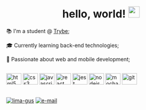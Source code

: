 <h1 align="center"> hello, world! <img height="30" width="30" src="https://raw.githubusercontent.com/kaueMarques/kaueMarques/master/hi.gif" /> </h1>

<p>📚 I'm a student @ <a href="https://www.betrybe.com/"> Trybe</a>;</p> 
<p>🎓 Currently learning back-end technologies;</p>
<p>🖤 Passionate about web and mobile development;</p>

##
<p>
  <img height="30" width="40" alt="html5" title="HTML5" src="https://cdn.jsdelivr.net/gh/devicons/devicon/icons/html5/html5-original.svg" />
  <img height="30" width="40" alt="css3" title="CSS3" src="https://cdn.jsdelivr.net/gh/devicons/devicon/icons/css3/css3-original.svg" />
  <img height="30" width="40" alt="javascript" title="JavaScript" src="https://cdn.jsdelivr.net/gh/devicons/devicon/icons/javascript/javascript-original.svg" />
  <img height="30" width="40" alt="react" title="React" src="https://cdn.jsdelivr.net/gh/devicons/devicon/icons/react/react-original.svg" />
  <img height="30" width="40" alt="jest" title="Jest" src="https://cdn.jsdelivr.net/gh/devicons/devicon/icons/jest/jest-plain.svg" />
  <img height="30" width="40" alt="nodejs" title="NodeJS" src="https://cdn.jsdelivr.net/gh/devicons/devicon/icons/nodejs/nodejs-original.svg" />
  <img height="30" width="40" alt="mocha" title="Mocha" src="https://cdn.jsdelivr.net/gh/devicons/devicon/icons/mocha/mocha-plain.svg" />
  <img height="30" width="40" alt="git" title="Git" src="https://cdn.jsdelivr.net/gh/devicons/devicon/icons/git/git-original.svg" />
</p>

##
<p>
  <a href="https://linkedin.com/in/lima-gus" target="_blank"><img align="center" src="https://img.shields.io/badge/linkedin-%230077B5.svg?style=for-the-badge&logo=linkedin&logoColor=white" alt="lima-gus"/></a>
  <a href="mailto:lima_gus@outlook.com" target="_blank"><img align="center" src="https://img.shields.io/badge/Outlook-0078D4?style=for-the-badge&logo=microsoft-outlook&logoColor=white" alt="e-mail"/></a>
<!-- <a href="https://lima-gus.github.io/" target="_blank"><img align="center" src="https://img.shields.io/badge/github-%23121011.svg?style=for-the-badge&logo=github&logoColor=white" alt="lima-gus"/></a> -->
</p>

<!-- 
  <img height="30" width="40" alt="nextjs" title="NextJS" src="https://cdn.jsdelivr.net/gh/devicons/devicon/icons/nextjs/nextjs-line.svg" />
  <img height="30" width="40" alt="heroku" title="Heroku" src="https://cdn.jsdelivr.net/gh/devicons/devicon/icons/heroku/heroku-plain.svg" />
  <img height="30" width="40" alt="typescript" title="TypeScript" src="https://cdn.jsdelivr.net/gh/devicons/devicon/icons/typescript/typescript-original.svg" />
  <img height="30" width="40" alt="mongodb" title="MongoDB" src="https://cdn.jsdelivr.net/gh/devicons/devicon/icons/mongodb/mongodb-original.svg" />
  <img height="30" width="40" alt="python" title="Python" src="https://cdn.jsdelivr.net/gh/devicons/devicon/icons/python/python-original.svg" />
-->

<!--
<p align="center"> 
<img height="160em" src="https://github-readme-stats.vercel.app/api?username=lima-gus&show_icons=true&count_private=true&theme=dark" />
<img height="160em" src="https://github-readme-stats.vercel.app/api/top-langs/?username=lima-gus&layout=compact&theme=dark&langs_count=5" />
</p> 
 -->
